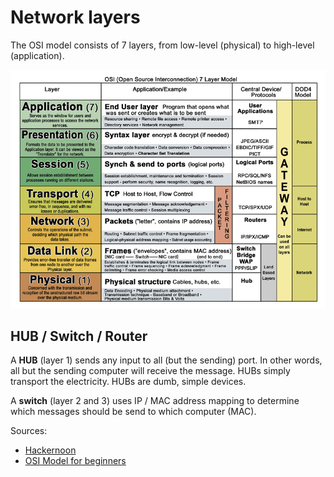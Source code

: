 # Network layers

The OSI model consists of 7 layers, from low-level (physical) to high-level (application). 

![OSI Layers](OSI_layers.png)


## HUB / Switch / Router

A <b>HUB</b> (layer 1) sends any input to all (but the sending) port. In other words, all but the sending computer will receive the message.
HUBs simply transport the electricity. HUBs are dumb, simple devices.

A <b>switch</b> (layer 2 and 3) uses IP / MAC address mapping to determine which messages should be send to which computer (MAC). 

Sources:
* [Hackernoon](https://hackernoon.com/10-things-infosec-professionals-need-to-know-about-networking-d159946efc93?gi=a62f470c6a9b)
* [OSI Model for beginners](https://www.linkedin.com/pulse/osi-model-beginners-chris-roberts)
